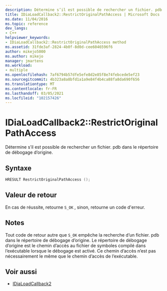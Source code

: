 ```yaml
---
description: Détermine s’il est possible de rechercher un fichier. pdb dans le répertoire de débogage d’origine.
title: IDiaLoadCallback2::RestrictOriginalPathAccess | Microsoft Docs
ms.date: 11/04/2016
ms.topic: reference
dev_langs:
- C++
helpviewer_keywords:
- IDiaLoadCallback2::RestrictOriginalPathAccess method
ms.assetid: 31fde3af-2824-4b0f-8d0d-cee6046596f6
author: mikejo5000
ms.author: mikejo
manager: jmartens
ms.workload:
- multiple
ms.openlocfilehash: 7af6794b57dfe5efe8d2e85f8e74febcede5ef23
ms.sourcegitcommit: 4b323a8a8bfd1a1a9e84f4b4ca88fa8da690f656
ms.translationtype: MT
ms.contentlocale: fr-FR
ms.lasthandoff: 03/05/2021
ms.locfileid: "102157426"
---
```

# <a name="idialoadcallback2restrictoriginalpathaccess"></a>IDiaLoadCallback2::RestrictOriginalPathAccess
Détermine s’il est possible de rechercher un fichier. pdb dans le répertoire de débogage d’origine.

## <a name="syntax"></a>Syntaxe

```C++
HRESULT RestrictOriginalPathAccess ();
```

## <a name="return-value"></a>Valeur de retour
 En cas de réussite, retourne `S_OK` , sinon, retourne un code d'erreur.

## <a name="remarks"></a>Notes
 Tout code de retour autre que `S_OK` empêche la recherche d’un fichier. pdb dans le répertoire de débogage d’origine. Le répertoire de débogage d’origine est le chemin d’accès au fichier de symboles compilé dans l’exécutable lorsque le débogage est activé. Ce chemin d’accès n’est pas nécessairement le même que le chemin d’accès de l’exécutable.

## <a name="see-also"></a>Voir aussi
- [IDiaLoadCallback2](../../debugger/debug-interface-access/idialoadcallback2.md)
